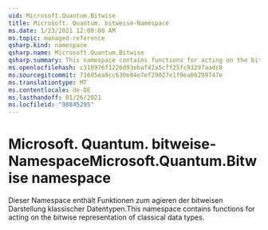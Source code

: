 ```yaml
---
uid: Microsoft.Quantum.Bitwise
title: Microsoft. Quantum. bitweise-Namespace
ms.date: 1/23/2021 12:00:00 AM
ms.topic: managed-reference
qsharp.kind: namespace
qsharp.name: Microsoft.Quantum.Bitwise
qsharp.summary: This namespace contains functions for acting on the bitwise representation of classical data types.
ms.openlocfilehash: c318976f1226d93ebaf42a5cff25fc93297aadc8
ms.sourcegitcommit: 71605ea9cc630e84e7ef29027e1f0ea06299747e
ms.translationtype: MT
ms.contentlocale: de-DE
ms.lasthandoff: 01/26/2021
ms.locfileid: "98845295"
---
```

# <a name="microsoftquantumbitwise-namespace"></a><span data-ttu-id="46686-102">Microsoft. Quantum. bitweise-Namespace</span><span class="sxs-lookup"><span data-stu-id="46686-102">Microsoft.Quantum.Bitwise namespace</span></span>

<span data-ttu-id="46686-103">Dieser Namespace enthält Funktionen zum agieren der bitweisen Darstellung klassischer Datentypen.</span><span class="sxs-lookup"><span data-stu-id="46686-103">This namespace contains functions for acting on the bitwise representation of classical data types.</span></span>


